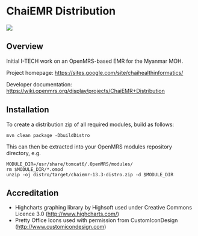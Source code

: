 ChaiEMR Distribution
=====================================
<a href="http://ci.chaiemr.org/viewType.html?buildTypeId=bt2"><img src="http://ci.chaiemr.org/app/rest/builds/buildType:bt2/statusIcon"/></a>

Overview
--------
Initial I-TECH work on an OpenMRS-based EMR for the Myanmar MOH.

Project homepage: https://sites.google.com/site/chaihealthinformatics/

Developer documentation: https://wiki.openmrs.org/display/projects/ChaiEMR+Distribution

Installation
------------
To create a distribution zip of all required modules, build as follows:

	mvn clean package -DbuildDistro

This can then be extracted into your OpenMRS modules repository directory, e.g.

	MODULE_DIR=/usr/share/tomcat6/.OpenMRS/modules/
	rm $MODULE_DIR/*.omod
	unzip -oj distro/target/chaiemr-13.3-distro.zip -d $MODULE_DIR

Accreditation
-------------
* Highcharts graphing library by Highsoft used under Creative Commons Licence 3.0 (http://www.highcharts.com/)
* Pretty Office Icons used with permission from CustomIconDesign (http://www.customicondesign.com)